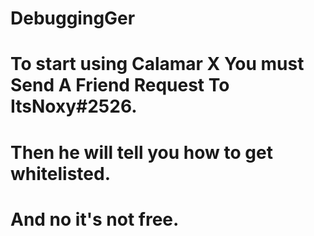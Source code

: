 # DebuggingGer

# To start using Calamar X You must Send A Friend Request To ItsNoxy#2526.

# Then he will tell you how to get whitelisted.

# And no it's not free.
